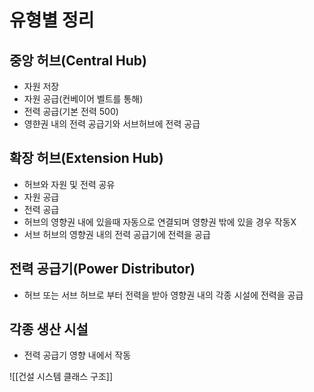 # 유형별 정리

## 중앙 허브(Central Hub)
- 자원 저장
- 자원 공급(컨베이어 벨트를 통해)
- 전력 공급(기본 전력 500)
- 영햔권 내의 전력 공급기와 서브허브에 전력 공급

## 확장 허브(Extension Hub)
- 허브와 자원 및 전력 공유
- 자원 공급
- 전력 공급
- 허브의 영향권 내에 있을때 자동으로 연결되며 영향권 밖에 있을 경우 작동X
- 서브 허브의 영향권 내의 전력 공급기에 전력을 공급
## 전력 공급기(Power Distributor)
- 허브 또는 서브 허브로 부터 전력을 받아 영향권 내의 각종 시설에 전력을 공급
## 각종 생산 시설
- 전력 공급기 영향 내에서 작동


![[건설 시스템 클래스 구조]]